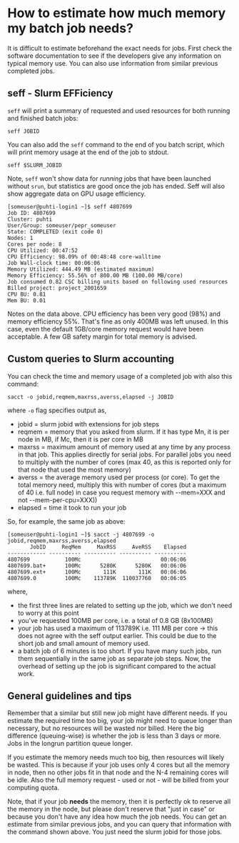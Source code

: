 # How to estimate how much memory my batch job needs?

It is difficult to estimate beforehand the exact needs for jobs. First check the software documentation to see if the developers give any information on typical memory use. You can also use information from similar previous completed jobs. 

## seff - Slurm EFFiciency

`seff` will print a summary of requested and used resources for both running and finished batch jobs:

```
seff JOBID
```

You can also add the `seff` command to the end of you batch script, which will print memory usage at the end of the job to stdout.

```
seff $SLURM_JOBID
```

Note, `seff` won't show data for _running_ jobs that have been launched without `srun`,
but statistics are good once the job has ended.
Seff will also show aggregate data on GPU usage efficiency.

```
[someuser@puhti-login1 ~]$ seff 4807699
Job ID: 4807699
Cluster: puhti
User/Group: someuser/pepr_someuser
State: COMPLETED (exit code 0)
Nodes: 1
Cores per node: 8
CPU Utilized: 00:47:52
CPU Efficiency: 98.09% of 00:48:48 core-walltime
Job Wall-clock time: 00:06:06
Memory Utilized: 444.49 MB (estimated maximum)
Memory Efficiency: 55.56% of 800.00 MB (100.00 MB/core)
Job consumed 0.82 CSC billing units based on following used resources
Billed project: project_2001659
CPU BU: 0.81
Mem BU: 0.01
```

Notes on the data above. CPU efficiency has been very good (98%) and memory efficiency 55%.
That's fine as only 400MB was left unused. In this case, even the default 1GB/core memory
request would have been acceptable. A few GB safety margin for total memory is advised.

## Custom queries to Slurm accounting

You can check the time and memory usage of a completed job with also this command:

```
sacct -o jobid,reqmem,maxrss,averss,elapsed -j JOBID
```

where `-o` flag specifies output as,

*   jobid = slurm jobid with extensions for job steps
*   reqmem = memory that you asked from slurm. If it has type Mn, it is per node in MB, if Mc, then it is per core in MB
*   maxrss = maximum amount of memory used at any time by any process in that job. This applies directly for serial jobs. For parallel jobs you need to multiply with the number of cores (max 40, as this is reported only for that node that used the most memory)
*   averss = the average memory used per process (or core). To get the total memory need, multiply this with number of cores (but a maximum of 40 i.e. full node) in case you request memory with --mem=XXX and not --mem-per-cpu=XXX))
*   elapsed = time it took to run your job

So, for example, the same job as above:

```
[someuser@puhti-login1 ~]$ sacct -j 4807699 -o jobid,reqmem,maxrss,averss,elapsed
       JobID     ReqMem     MaxRSS     AveRSS    Elapsed
------------ ---------- ---------- ---------- ----------
4807699           100Mc                         00:06:06
4807699.bat+      100Mc      5280K      5280K   00:06:06
4807699.ext+      100Mc       111K       111K   00:06:06
4807699.0         100Mc    113789K  110037760   00:06:05
```

where,

* the first three lines are related to setting up the job, which we don't need to worry at this point
* you've requested 100MB per core, i.e. a total of 0.8 GB (8x100MB)
* your job has used a maximum of 113789K i.e. 111 MB per core -> this does not agree with the seff output earlier. This could be due to the short job and small amount of memory used.
* a batch job of 6 minutes is too short. If you have many such jobs, run them sequentially in the same job as separate job steps. Now, the overhead of setting up the job is significant compared to the actual work.

## General guidelines and tips

Remember that a similar but still new job might have different needs. If you estimate the required time too big, your job might need to queue longer than necessary, but no resources will be wasted nor billed. Here the big difference (queuing-wise) is whether the job is less than 3 days or more. Jobs in the longrun partition queue longer.

If you estimate the memory needs much too big, then resources will likely be wasted. This is because if your job uses only 4 cores but all the memory in node, then no other jobs fit in that node and the N-4 remaining cores will be idle. Also the full memory request - used or not - will be billed from your computing quota.

Note, that if your job **needs** the memory, then it is perfectly ok to reserve all the memory in the node, but please don't reserve that "just in case" or because you don't have any idea how much the job needs. You can get an estimate from similar previous jobs, and you can query that information with the command shown above. You just need the slurm jobid for those jobs.
